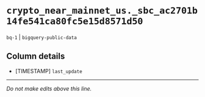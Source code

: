 # `crypto_near_mainnet_us._sbc_ac2701b14fe541ca80fc5e15d8571d50`
`bq-1` | `bigquery-public-data`

## Column details
* [TIMESTAMP] `last_update`

-------------------------------------------------------------------------------
*Do not make edits above this line.*
